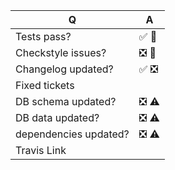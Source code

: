 | Q                                | A
| -------------------------------- | ---
| Tests pass?                      | :white_check_mark: :red_circle:
| Checkstyle issues?               | :negative_squared_cross_mark: :red_circle:
| Changelog updated?               | :white_check_mark: :negative_squared_cross_mark:
| Fixed tickets                    |
| DB schema updated?               | :negative_squared_cross_mark: :warning:
| DB data updated?                 | :negative_squared_cross_mark: :warning:
| dependencies updated?            | :negative_squared_cross_mark: :warning:
| Travis Link                      |

